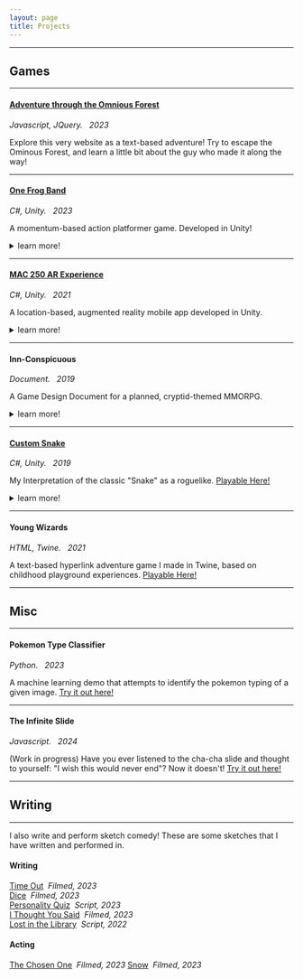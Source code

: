 ```yaml
---
layout: page
title: Projects
---
```


-------------

## Games  

-------------   

#### [Adventure through the Omnious Forest](https://slevy14.github.io/adventure-time.html)
*Javascript, JQuery. &nbsp; 2023*  

Explore this very website as a text-based adventure! Try to escape the Ominous Forest, and learn a little bit about the guy who made it along the way!

-------------   

#### [One Frog Band](https://leafguy.itch.io/one-frog-band)
*C#, Unity. &nbsp; 2023*  

A momentum-based action platformer game. Developed in Unity!
<details>
	<summary>learn more!</summary>

	Play as Claude, a musical frog, as he platforms through a variety of levels to recover his stolen instruments. Created in a Game Design class with some friends. Play the demo here!
	<iframe src="https://itch.io/embed/2057483" width="552" height="167" frameborder="0"><a href="https://leafguy.itch.io/one-frog-band">One Frog Band by leafguy</a></iframe>

</details>

-------------   

#### [MAC 250 AR Experience](https://github.com/slevy14/mac250-ar-experience)
*C#, Unity. &nbsp; 2021*  

A location-based, augmented reality mobile app developed in Unity.
<details>
	<summary>learn more!</summary>

	Created as a semester long project in collaboration with a media arts class (who designed the art assets), the goal was to create an AR application to showcase their final work. Check out some screenshots and gifs <a href="https://slevy14.github.io/mac250-screenshots.html">here.</a>

</details>

-------------  

#### Inn-Conspicuous
*Document. &nbsp; 2019*

A Game Design Document for a planned, cryptid-themed MMORPG.
<details>
	<summary>learn more!</summary>

	This was a project for an Intro to Software Engineering class during my senior year of high school. While the game never left the early stages of development, I led the creation of a game design document to organize, plan, and design what we wanted the game to look like. You can check out the (somewhat completed) GDD <a href="/Inn_Conspicuous_GDD.pdf">here.</a>

</details>

-------------  

#### [Custom Snake](https://github.com/slevy14/custom-snake-2019)
*C#, Unity. &nbsp; 2019*

My Interpretation of the classic "Snake" as a roguelike. <a href="https://leafguy.itch.io/custom-snake-2019" target="_blank" rel="noopener noreferrer">Playable Here!</a>
<details>
	<summary>learn more!</summary>

	Start from nothing, and unlock powerups, gameplay mechanics, and visual features! Check out some screenshots and gifs <a href="https://slevy14.github.io/custom-snake-screenshots.html">here.</a>
	<iframe frameborder="0" src="https://itch.io/embed/1882665?linkback=true&amp;border_width=2&amp;link_color=aa759f" width="554" height="169"><a href="https://leafguy.itch.io/custom-snake-2019">Custom Snake (2019) by leafguy</a></iframe>

</details>

-------------  

#### Young Wizards
*HTML, Twine. &nbsp; 2021*  

A text-based hyperlink adventure game I made in Twine, based on childhood playground experiences. <a href="/twine/youngwizards.html" target="_blank" rel="noopener noreferrer">Playable Here!</a>

-------------

## Misc

-------------  

#### Pokemon Type Classifier
*Python. &nbsp; 2023*  

A machine learning demo that attempts to identify the pokemon typing of a given image. <a href="https://slevy14.github.io/poke-classifier.html" target="_blank" rel="noopener noreferrer">Try it out here!</a>

-------------  

#### The Infinite Slide
*Javascript. &nbsp; 2024*  

(Work in progress) Have you ever listened to the cha-cha slide and thought to yourself: "I wish this would never end"? Now it doesn't! <a href="https://slevy14.github.io/infinite-slide.html" target="_blank" rel="noopener noreferrer">Try it out here!</a>

-------------

## Writing

-------------

I also write and perform sketch comedy! These are some sketches that I have written and performed in.

#### Writing   
[Time Out](https://youtu.be/0ETwGiMK7rw?si=NXU1_vPpgpvSmCuI) &nbsp;*Filmed, 2023*   
[Dice](https://youtu.be/Ltkn_QcHhcU?si=nLYdXixICMUgNxsA) &nbsp;*Filmed, 2023*   
[Personality Quiz](/personality_quiz.pdf) &nbsp;*Script, 2023*   
[I Thought You Said](https://www.youtube.com/watch?v=k-u8g8_H6pM) &nbsp;*Filmed, 2023*   
[Lost in the Library](/lost_in_the_library.pdf) &nbsp;*Script, 2022*      
#### Acting   
[The Chosen One](https://youtu.be/c6TuHQY8ZV4?si=My9CteALEz80Cm1e) &nbsp;*Filmed, 2023*
[Snow](https://www.youtube.com/watch?v=Dl6sYwfsPhM) &nbsp;*Filmed, 2023*   



